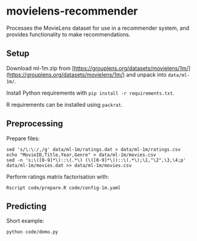 # movielens-recommender

Processes the MovieLens dataset for use in a recommender system, and provides functionality to make recommendations.

## Setup

Download ml-1m.zip from [https://grouplens.org/datasets/movielens/1m/](https://grouplens.org/datasets/movielens/1m/) and unpack into `data/ml-1m/`.

Install Python requirements with `pip install -r requirements.txt`.

R requirements can be installed using `packrat`.

## Preprocessing

Prepare files:

```
sed 's/\:\:/,/g' data/ml-1m/ratings.dat > data/ml-1m/ratings.csv
echo "MovieID,Title,Year,Genre" > data/ml-1m/movies.csv
sed -n 's;\([0-9]*\)::\(.*\) (\([0-9]*\))::\(.*\);\1,"\2",\3,\4;p' data/ml-1m/movies.dat >> data/ml-1m/movies.csv
```

Perform ratings matrix factorisation with:

```
Rscript code/prepare.R code/config-1m.yaml
```

## Predicting

Short example:

```
python code/demo.py
```
